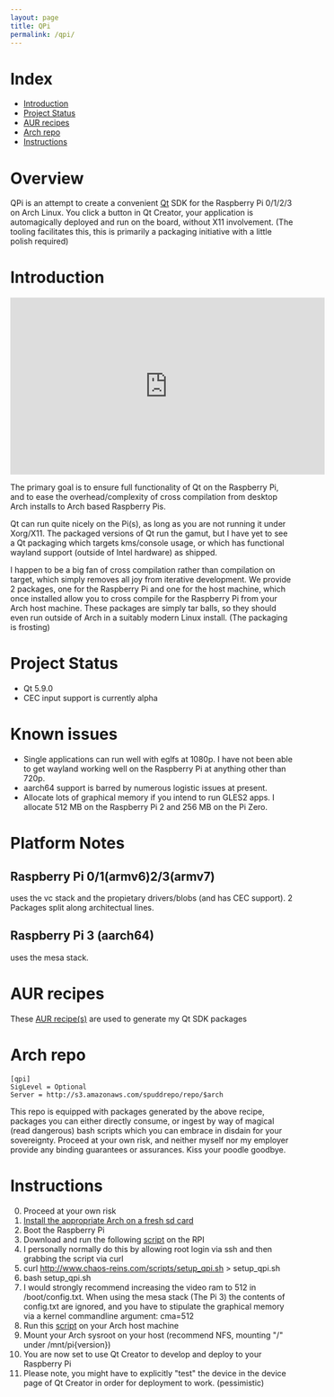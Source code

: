 ```yaml
---
layout: page
title: QPi
permalink: /qpi/
---
```


# Index

* [Introduction](#introduction)
* [Project Status](#project-status)
* [AUR recipes](#aur-recipes)
* [Arch repo](#arch-repo)
* [Instructions](#instructions)

# Overview

QPi is an attempt to create a convenient [Qt](https://www.qt.io/) SDK for the Raspberry Pi 0/1/2/3 on Arch Linux. You click a button in Qt Creator, your application is automagically deployed and run on the board, without X11 involvement. (The tooling facilitates this, this is primarily a packaging initiative with a little polish required)

# Introduction

<iframe width="560" height="315" src="https://www.youtube.com/embed/vNMQMlucKco" frameborder="0" allowfullscreen></iframe>

The primary goal is to ensure full functionality of Qt on the Raspberry Pi, and to ease the overhead/complexity of cross compilation from desktop Arch installs to Arch based Raspberry Pis.

Qt can run quite nicely on the Pi(s), as long as you are not running it under Xorg/X11. The packaged versions of Qt run the gamut, but I have yet to see a Qt packaging which targets kms/console usage, or which has functional wayland support (outside of Intel hardware) as shipped.

I happen to be a big fan of cross compilation rather than compilation on target, which simply removes all joy from iterative development. We provide 2 packages, one for the Raspberry Pi and one for the host machine, which once installed allow you to cross compile for the Raspberry Pi from your Arch host machine. These packages are simply tar balls, so they should even run outside of Arch in a suitably modern Linux install. (The packaging is frosting)

# Project Status

* Qt 5.9.0
* CEC input support is currently alpha

# Known issues

* Single applications can run well with eglfs at 1080p. I have not been able to get wayland working well on the Raspberry Pi at anything other than 720p.
* aarch64 support is barred by numerous logistic issues at present.
* Allocate lots of graphical memory if you intend to run GLES2 apps. I allocate 512 MB on the Raspberry Pi 2 and 256 MB on the Pi Zero.

# Platform Notes

## Raspberry Pi 0/1(armv6)2/3(armv7)

uses the vc stack and the propietary drivers/blobs (and has CEC support). 2 Packages split along architectual lines.

## Raspberry Pi 3 (aarch64)

uses the mesa stack.

# AUR recipes

These [AUR recipe(s)](https://aur.archlinux.org/cgit/aur.git/tree/PKGBUILD?h=qt-sdk-raspberry-pi) are used to generate my Qt SDK packages

# Arch repo

```
[qpi]
SigLevel = Optional
Server = http://s3.amazonaws.com/spuddrepo/repo/$arch
```

This repo is equipped with packages generated by the above recipe, packages you can either directly consume, or ingest by way of magical (read dangerous) bash scripts which you can embrace in disdain for your sovereignty. Proceed at your own risk, and neither myself nor my employer provide any binding guarantees or assurances. Kiss your poodle goodbye.

# Instructions

0. Proceed at your own risk
0. [Install the appropriate Arch on a fresh sd card](https://archlinuxarm.org/platforms/armv7/broadcom/raspberry-pi-2)
0. Boot the Raspberry Pi
0. Download and run the following [script](http://www.chaos-reins.com/scripts/setup_qpi.sh) on the RPI
0. I personally normally do this by allowing root login via ssh and then grabbing the script via curl
0. curl http://www.chaos-reins.com/scripts/setup_qpi.sh > setup_qpi.sh
0. bash setup_qpi.sh
0. I would strongly recommend increasing the video ram to 512 in /boot/config.txt. When using the mesa stack (The Pi 3) the contents of config.txt are ignored, and you have to stipulate the graphical memory via a kernel commandline argument: cma=512
0. Run this [script](http://www.chaos-reins.com/scripts/setup_qpi_host.sh) on your Arch host machine
0. Mount your Arch sysroot on your host (recommend NFS, mounting "/" under /mnt/pi{version})
0. You are now set to use Qt Creator to develop and deploy to your Raspberry Pi
0. Please note, you might have to explicitly "test" the device in the device page of Qt Creator in order for deployment to work. (pessimistic)
